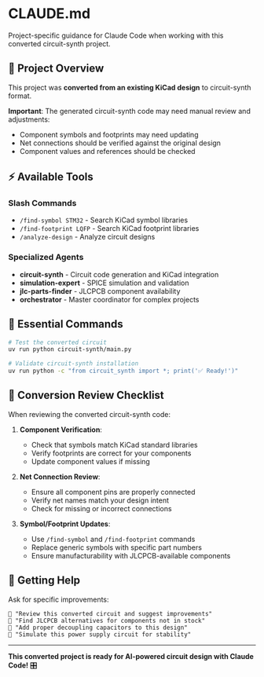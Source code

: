 # CLAUDE.md

Project-specific guidance for Claude Code when working with this converted circuit-synth project.

## 🚀 Project Overview

This project was **converted from an existing KiCad design** to circuit-synth format.

**Important**: The generated circuit-synth code may need manual review and adjustments:
- Component symbols and footprints may need updating
- Net connections should be verified against the original design
- Component values and references should be checked

## ⚡ Available Tools

### **Slash Commands**
- `/find-symbol STM32` - Search KiCad symbol libraries
- `/find-footprint LQFP` - Search KiCad footprint libraries
- `/analyze-design` - Analyze circuit designs

### **Specialized Agents**
- **circuit-synth** - Circuit code generation and KiCad integration  
- **simulation-expert** - SPICE simulation and validation
- **jlc-parts-finder** - JLCPCB component availability
- **orchestrator** - Master coordinator for complex projects

## 🔧 Essential Commands

```bash
# Test the converted circuit
uv run python circuit-synth/main.py

# Validate circuit-synth installation
uv run python -c "from circuit_synth import *; print('✅ Ready!')"
```

## 🎯 Conversion Review Checklist

When reviewing the converted circuit-synth code:

1. **Component Verification**:
   - Check that symbols match KiCad standard libraries
   - Verify footprints are correct for your components
   - Update component values if missing

2. **Net Connection Review**:
   - Ensure all component pins are properly connected
   - Verify net names match your design intent
   - Check for missing or incorrect connections

3. **Symbol/Footprint Updates**:
   - Use `/find-symbol` and `/find-footprint` commands
   - Replace generic symbols with specific part numbers
   - Ensure manufacturability with JLCPCB-available components

## 🚀 Getting Help

Ask for specific improvements:
```
👤 "Review this converted circuit and suggest improvements"
👤 "Find JLCPCB alternatives for components not in stock"  
👤 "Add proper decoupling capacitors to this design"
👤 "Simulate this power supply circuit for stability"
```

---

**This converted project is ready for AI-powered circuit design with Claude Code!** 🎛️
